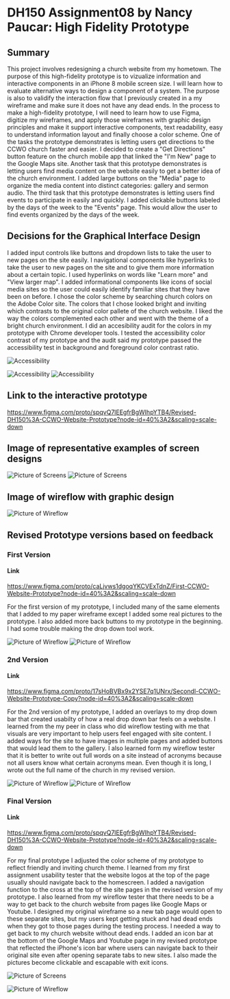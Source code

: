 # DH150 Assignment08 by Nancy Paucar: High Fidelity Prototype

## Summary

This project involves redesigning a church website from my hometown. The purpose of this high-fidelity prototype is to vizualize  information and interactive components in an iPhone 8 mobile screen size. I will learn how to evaluate alternative ways to design a component of a system. The purpose is also to validify the interaction flow that I previously created in a my wireframe and make sure it does not have any dead ends. In the process to make a high-fidelity prototype, I will need to learn how to use Figma, digitize my wireframes, and apply those wireframes with graphic design principles and make it support interactive components, text readability, easy to understand information layout and finally choose a color scheme. One of the tasks the prototype demonstrates is letting users get  directions to the CCWO church faster and easier. I decided to create a "Get Directions" button feature on the church mobile app that linked the "I'm New" page to the Google Maps site. 
Another task that this prototype demonstrates is letting users find media content on the website easily to get a better idea of the church environment. I added large buttons  on the "Media" page to organize the media content into distinct categories: gallery and sermon audio. The third task that this prototype demonstrates is letting users find events to participate in easily and quickly. I added clickable buttons labeled by the days of the week to the "Events" page. This would allow the user to find events organized by the days of the week. 

## Decisions for the Graphical Interface Design

I added input controls like buttons and dropdown lists to take the user to new pages on the site easily. I navigational components like hyperlinks to take the user to new pages on the site and to give them more information about a certain topic. I used hyperlinks on words like "Learn more" and "View larger map". I added informational components like icons of social media sites so the user could easily identify familiar sites that they have been on before. 
I chose the color scheme by searching  church colors on the Adobe Color site. The colors that I chose looked bright and inviting which contrasts to the original color pallete of the church website. I liked the way the colors complemented each other and went with the theme of a bright church environment. I  did an accesibility audit for the colors in my prototype with Chrome developer tools. I tested the accessibility color contrast of my prototype and the audit said my prototype passed the accessibility test in background and foreground color contrast ratio.

![Accessibility](https://i.postimg.cc/xjN2j4QG/Screen-Shot-2020-03-03-at-3-03-53-AM.png)


![Accessibility](https://i.postimg.cc/6QJJDQsD/Screen-Shot-2020-03-02-at-7-59-19-AM.png)
![Accessibility](https://i.postimg.cc/Hnq1dWcc/Screen-Shot-2020-03-02-at-8-07-49-AM.png)


## Link to the interactive prototype

https://www.figma.com/proto/spqvQ7lEEgfrBgWIhpYTB4/Revised-DH150%3A-CCWO-Website-Prototype?node-id=40%3A2&scaling=scale-down

## Image of representative examples of screen designs 
![Picture of Screens](https://i.postimg.cc/3rP5xMvF/Screen-Shot-2020-03-03-at-11-46-00-AM.png)
![Picture of Screens](https://i.postimg.cc/B6rtwK5R/Screen-Shot-2020-03-02-at-8-26-07-AM.png)

## Image of wireflow with graphic design
![Picture of Wireflow](https://i.postimg.cc/FKbPKyzV/Screen-Shot-2020-03-02-at-8-29-30-AM.png)

## Revised Prototype versions based on feedback

### First Version

#### Link 

https://www.figma.com/proto/caLjvws1dgoqYKCVExTdnZ/First-CCWO-Website-Prototype?node-id=40%3A2&scaling=scale-down

For the first version of my prototype, I included many of the same elements that I added to my paper wireframe except I added some real pictures to the prototype. I also added more back buttons to my prototype in the beginning. I had some trouble making the drop down tool work.

![Picture of Wireflow](https://i.postimg.cc/FK1xdp3j/Screen-Shot-2020-03-02-at-10-17-30-AM.png)
![Picture of Wireflow](https://i.postimg.cc/Y0NNKsBw/Screen-Shot-2020-03-02-at-10-17-40-AM.png)

### 2nd Version

#### Link 

https://www.figma.com/proto/17sHoBVBx9x2YSE7q1UNrx/Secondl-CCWO-Website-Prototype-Copy?node-id=40%3A2&scaling=scale-down

For the 2nd version of my prototype, I added an overlays to my drop down bar that created usabilty of how a real drop down bar feels on a website. I learned from the my peer in class who did wireflow testing with me that visuals are very important to help users feel engaged with site content. I added ways for the site to have images in multiple pages and added buttons that would lead them to the gallery. I also learned form my wireflow tester that it is better to write out full words on a site instead of acronyms because not all users know what certain acronyms mean. Even though it is long, I wrote out the full name of the church in my revised version. 

![Picture of Wireflow](https://i.postimg.cc/L6Lx9JDT/Screen-Shot-2020-03-02-at-9-54-10-AM.png)
![Picture of Wireflow](https://i.postimg.cc/0yvcb9Hq/Screen-Shot-2020-03-02-at-9-54-15-AM.png)

### Final Version

#### Link 

https://www.figma.com/proto/spqvQ7lEEgfrBgWIhpYTB4/Revised-DH150%3A-CCWO-Website-Prototype?node-id=40%3A2&scaling=scale-down

For my final prototype I adjusted the color scheme of my prototype to reflect friendly and inviting church theme. I learned from my first assignment usability tester that the website logos at the top of the page usually should navigate back to the homescreen. I added a navigation function to the cross at the top of the site pages in the revised version of my prototype. I also learned from my wireflow tester that there needs to be a way to get back to the church website from pages like Google Maps or Youtube. I designed my original wireframe so a new tab page would open to these separate sites, but my users kept getting stuck and had dead ends when they got to those pages during the testing process.  I needed a way to get back to my church website without dead ends. I added an icon bar at the bottom of the Google Maps and Youtube page in my revised prototype that reflected the iPhone's icon bar where users can navigate back to their original site even after opening separate tabs to new sites. I also made the pictures become clickable and escapable with exit icons.

![Picture of Screens](https://i.postimg.cc/B6rtwK5R/Screen-Shot-2020-03-02-at-8-26-07-AM.png)

![Picture of Wireflow](https://i.postimg.cc/FKbPKyzV/Screen-Shot-2020-03-02-at-8-29-30-AM.png)
